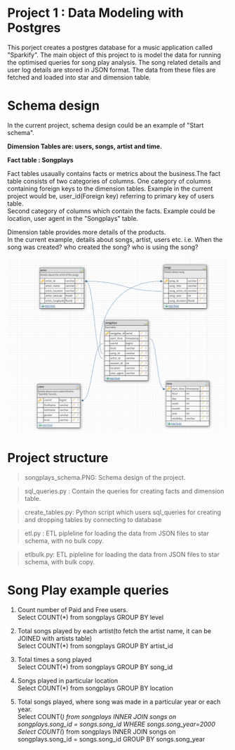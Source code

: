 # Project 1 : Data Modeling with Postgres

This porject creates a postgres database for a music application called "Sparkify". The main object of this project to is model the data for running the optimised queries for song play analysis.
The song related details and user log details are stored in JSON format. The data from these files are fetched and loaded into star and dimension table.

# Schema design

In the current project, schema design could be an example of "Start schema".

**Dimension Tables are: users, songs, artist and time.**

**Fact table : Songplays**

Fact tables usaually contains facts or metrics about the business.The fact table consists of two categories of columns.
One category of columns containing foreign keys to the dimension tables.
Example in the current project would be, user_id(Foreign key) referring to primary key of users table.  
Second category of columns which contain the facts. Example could be location, user agent in the "Songplays" table.

Dimension table provides more details of the products.   
In the current example, details about songs, artist, users etc. i.e. When the song was created? who created the song? who is using the song? 

 ![](songplays_schema.png?raw=true)

# Project structure  

>songplays_schema.PNG: Schema design of the project.  

>sql_queries.py : Contain the queries for creating facts and dimension table. 

>create_tables.py: Python script which users sql_queries for creating and dropping tables by connecting to database 

>etl.py : ETL pipleline for loading the data from JSON files to star schema, with no bulk copy.  

>etlbulk.py:  ETL pipleline for loading the data from JSON files to star schema, with bulk copy.  


# Song Play example queries
1. Count number of Paid and Free users.  
   Select COUNT(*) from songplays GROUP BY level  
   


2. Total songs played by each artist(to fetch the artist name, it can be JOINED with artists table)  
   Select COUNT(*) from songplays GROUP BY artist_id 
   

3. Total times a song played  
   Select COUNT(*) from songplays GROUP BY song_id  
   

4. Songs played in particular location  
   Select COUNT(*) from songplays GROUP BY location  
   

5. Total songs played, where song was made in a particular year or each year.  
   Select COUNT(*) from songplays INNER JOIN songs on songplays.song_id = songs.song_id WHERE songs.song_year=2000
   Select COUNT(*) from songplays INNER JOIN songs on songplays.song_id = songs.song_id GROUP BY songs.song_year









